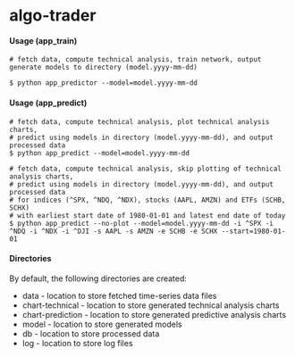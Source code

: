 # algo-trader

#### Usage (app_train)
```
# fetch data, compute technical analysis, train network, output generate models to directory (model.yyyy-mm-dd)

$ python app_predictor --model=model.yyyy-mm-dd
```


#### Usage (app_predict)
```
# fetch data, compute technical analysis, plot technical analysis charts, 
# predict using models in directory (model.yyyy-mm-dd), and output processed data
$ python app_predict --model=model.yyyy-mm-dd

# fetch data, compute technical analysis, skip plotting of technical analysis charts, 
# predict using models in directory (model.yyyy-mm-dd), and output processed data
# for indices (^SPX, ^NDQ, ^NDX), stocks (AAPL, AMZN) and ETFs (SCHB, SCHX) 
# with earliest start date of 1980-01-01 and latest end date of today
$ python app_predict --no-plot --model=model.yyyy-mm-dd -i ^SPX -i ^NDQ -i ^NDX -i ^DJI -s AAPL -s AMZN -e SCHB -e SCHX --start=1980-01-01
```


#### Directories
By default, the following directories are created:
* data - location to store fetched time-series data files
* chart-technical - location to store generated technical analysis charts
* chart-prediction - location to store generated predictive analysis charts
* model - location to store generated models
* db - location to store processed data
* log - location to store log files